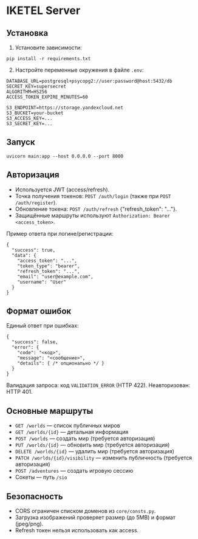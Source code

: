 # IKETEL Server

## Установка

1. Установите зависимости:
```
pip install -r requirements.txt
```

2. Настройте переменные окружения в файле `.env`:
```
DATABASE_URL=postgresql+psycopg2://user:password@host:5432/db
SECRET_KEY=supersecret
ALGORITHM=HS256
ACCESS_TOKEN_EXPIRE_MINUTES=60

S3_ENDPOINT=https://storage.yandexcloud.net
S3_BUCKET=your-bucket
S3_ACCESS_KEY=...
S3_SECRET_KEY=...
```

## Запуск
```
uvicorn main:app --host 0.0.0.0 --port 8000
```

## Авторизация
- Используется JWT (access/refresh).
- Точка получения токенов: `POST /auth/login` (также при `POST /auth/register`).
- Обновление токена: `POST /auth/refresh` {"refresh_token": "..."}.
- Защищённые маршруты используют `Authorization: Bearer <access_token>`.

Пример ответа при логине/регистрации:
```
{
  "success": true,
  "data": {
    "access_token": "...",
    "token_type": "bearer",
    "refresh_token": "...",
    "email": "user@example.com",
    "username": "User"
  }
}
```

## Формат ошибок
Единый ответ при ошибках:
```
{
  "success": false,
  "error": {
    "code": "<код>",
    "message": "<сообщение>",
    "details": { /* опционально */ }
  }
}
```

Валидация запроса: код `VALIDATION_ERROR` (HTTP 422). Неавторизован: HTTP 401.

## Основные маршруты
- `GET /worlds` — список публичных миров
- `GET /worlds/{id}` — детальная информация
- `POST /worlds` — создать мир (требуется авторизация)
- `PUT /worlds/{id}` — обновить мир (требуется авторизация)
- `DELETE /worlds/{id}` — удалить мир (требуется авторизация)
- `PATCH /worlds/{id}/visibility` — изменить публичность (требуется авторизация)
- `POST /adventures` — создать игровую сессию
- Сокеты — путь `/sio`

## Безопасность
- CORS ограничен списком доменов из `core/consts.py`.
- Загрузка изображений проверяет размер (до 5MB) и формат (jpeg/png).
- Refresh токен нельзя использовать как access.
